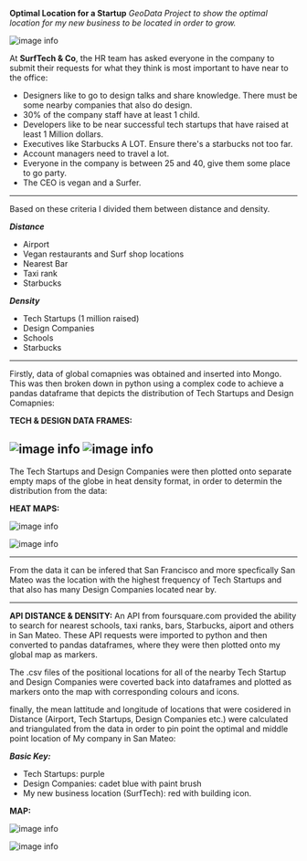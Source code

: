 **Optimal Location for a Startup**
*GeoData Project to show the optimal location for my new business to be located in order to grow.*

![image info](./images/san-francisco.png)

 At **SurfTech & Co**, the HR team has asked everyone in the company to submit their requests for what they think is most important to have near to the office:

- Designers like to go to design talks and share knowledge. There must be some nearby companies that also do design.
- 30% of the company staff have at least 1 child.
- Developers like to be near successful tech startups that have raised at least 1 Million dollars.
- Executives like Starbucks A LOT. Ensure there's a starbucks not too far.
- Account managers need to travel a lot.
- Everyone in the company is between 25 and 40, give them some place to go party.
- The CEO is vegan and a Surfer.

---

Based on these criteria I divided them between distance and density.

***Distance***
 - Airport
 - Vegan restaurants and Surf shop locations
 - Nearest Bar
 - Taxi rank
 - Starbucks
 
***Density***
 - Tech Startups (1 million raised)
 - Design Companies
 - Schools
 - Starbucks

---

Firstly, data of global comapnies was obtained and inserted into Mongo. This was then broken down in python using a complex code to achieve a pandas dataframe that depicts the distribution of Tech Startups and Design Comapnies:

**TECH & DESIGN DATA FRAMES:**

![image info](./images/datasettech.png)
![image info](./images/datasetdesign.png)
---

The Tech Startups and Design Companies were then plotted onto separate empty maps of the globe in heat density format, in order to determin the distribution from the data:

**HEAT MAPS:**

![image info](./images/map_tech.png)

![image info](./images/map_design.png)


---


From the data it can be infered that San Francisco and more specfically San Mateo was the location with the highest frequency of Tech Startups and that also has many Design Companies located near by.

---

**API DISTANCE & DENSITY:**
An API from foursquare.com provided the ability to search for nearest schools, taxi ranks, bars, Starbucks, aiport and others in San Mateo.
These API requests were imported to python and then converted to pandas dataframes, where they were then plotted onto my global map as markers.

The .csv files of the positional locations for all of the nearby Tech Startup and Design Companies were coverted back into dataframes and plotted as markers onto the map with corresponding colours and icons.

finally, the mean lattitude and longitude of locations that were cosidered in Distance (Airport, Tech Startups, Design Companies etc.) were calculated and triangulated from the data in order to pin point the optimal and middle point location of My company in San Mateo: 

***Basic Key:***
  - Tech Startups: purple
  - Design Companies: cadet blue with paint brush
  - My new business location (SurfTech): red with building icon.

**MAP:**

![image info](./images/finalmapout.png)

![image info](./images/finalmapin.png)
